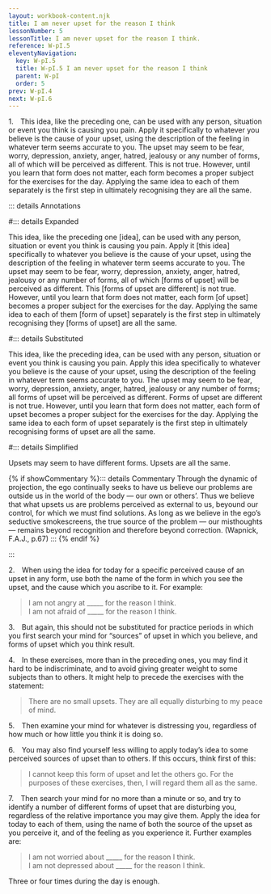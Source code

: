 ```yaml
---
layout: workbook-content.njk
title: I am never upset for the reason I think
lessonNumber: 5
lessonTitle: I am never upset for the reason I think.
reference: W-pI.5
eleventyNavigation:
  key: W-pI.5
  title: W-pI.5 I am never upset for the reason I think
  parent: W-pI
  order: 5
prev: W-pI.4
next: W-pI.6
---
```


1. This idea, like the preceding one, can be used with any person, situation or event you think is causing you pain. 
Apply it specifically to whatever you believe is the cause of your upset, using the description of the feeling in whatever term seems accurate to you. 
The upset may seem to be fear, worry, depression, anxiety, anger, hatred, jealousy or any number of forms, all of which will be perceived as different. 
This is not true. 
However, until you learn that form does not matter, each form becomes a proper subject for the exercises for the day. 
Applying the same idea to each of them separately is the first step in ultimately recognising they are all the same.

::: details Annotations

#::: details Expanded

This idea, like the preceding one [idea], can be used with any person, situation or event you think is causing you pain. 
Apply it [this idea] specifically to whatever you believe is the cause of your upset, using the description of the feeling in whatever term seems accurate to you. 
The upset may seem to be fear, worry, depression, anxiety, anger, hatred, jealousy or any number of forms, all of which [forms of upset] will be perceived as different. This [forms of upset are different] is not true. 
However, until you learn that form does not matter, each form [of upset] becomes a proper subject for the exercises for the day. 
Applying the same idea to each of them [form of upset] separately is the first step in ultimately recognising they [forms of upset] are all the same.

#::: details Substituted

This idea, like the preceding idea, can be used with any person, situation or event you think is causing you pain. 
Apply this idea specifically to whatever you believe is the cause of your upset, using the description of the feeling in whatever term seems accurate to you. 
The upset may seem to be fear, worry, depression, anxiety, anger, hatred, jealousy or any number of forms; all forms of upset will be perceived as different. 
Forms of upset are different is not true. 
However, until you learn that form does not matter, each form of upset becomes a proper subject for the exercises for the day. 
Applying the same idea to each form of upset separately is the first step in ultimately recognising forms of upset are all the same.

#::: details Simplified

Upsets may seem to have different forms. 
Upsets are all the same.

{% if showCommentary %}::: details Commentary
Through the dynamic of projection, the ego continually seeks to have us believe our problems are outside us in the world of the body — our own or others’. Thus we believe that what upsets us are problems perceived as external to us, beyound our control, for which we must find solutions. As long as we believe in the ego’s seductive smokescreens, the true source of the problem — our misthoughts — remains beyond recognition and therefore beyond correction. (Wapnick, F.A.J., p.67)
::: {% endif %}

:::

2. When using the idea for today for a specific perceived cause of an upset in any form, use both the name of the form in which you see the upset, and the cause which you ascribe to it. For example:

>I am not angry at _____ for the reason I think.  
I am not afraid of _____ for the reason I think.

3. But again, this should not be substituted for practice periods in which you first search your mind for “sources” of upset in which you believe, and forms of upset which you think result.

4. In these exercises, more than in the preceding ones, you may find it hard to be indiscriminate, and to avoid giving greater weight to some subjects than to others. 
It might help to precede the exercises with the statement:

>There are no small upsets. 
They are all equally disturbing to my peace of mind.

5. Then examine your mind for whatever is distressing you, regardless of how much or how little you think it is doing so.

6. You may also find yourself less willing to apply today’s idea to some perceived sources of upset than to others. 
If this occurs, think first of this:

>I cannot keep this form of upset and let the others go. 
For the purposes of these exercises, then, I will regard them all as the same.

7. Then search your mind for no more than a minute or so, and try to identify a number of different forms of upset that are disturbing you, regardless of the relative importance you may give them. 
Apply the idea for today to each of them, using the name of both the source of the upset as you perceive it, and of the feeling as you experience it. 
Further examples are:

>I am not worried about _____ for the reason I think.  
I am not depressed about _____ for the reason I think.

Three or four times during the day is enough.
